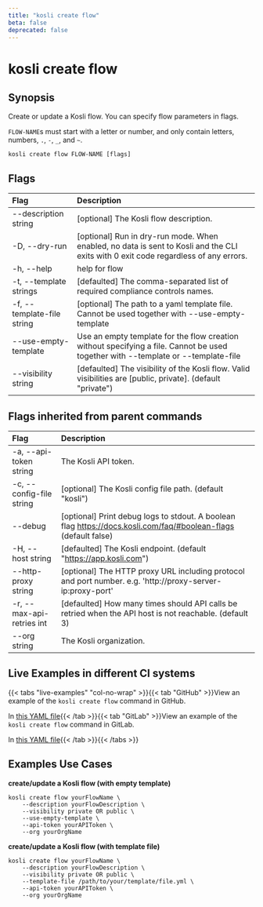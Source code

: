 ```yaml
---
title: "kosli create flow"
beta: false
deprecated: false
---
```


# kosli create flow

## Synopsis

Create or update a Kosli flow.
You can specify flow parameters in flags.

`FLOW-NAME`s must start with a letter or number, and only contain letters, numbers, `.`, `-`, `_`, and `~`.


```shell
kosli create flow FLOW-NAME [flags]
```

## Flags
| Flag | Description |
| :--- | :--- |
|        --description string  |  [optional] The Kosli flow description.  |
|    -D, --dry-run  |  [optional] Run in dry-run mode. When enabled, no data is sent to Kosli and the CLI exits with 0 exit code regardless of any errors.  |
|    -h, --help  |  help for flow  |
|    -t, --template strings  |  [defaulted] The comma-separated list of required compliance controls names.  |
|    -f, --template-file string  |  [optional] The path to a yaml template file. Cannot be used together with --use-empty-template  |
|        --use-empty-template  |  Use an empty template for the flow creation without specifying a file. Cannot be used together with --template or --template-file  |
|        --visibility string  |  [defaulted] The visibility of the Kosli flow. Valid visibilities are [public, private]. (default "private")  |


## Flags inherited from parent commands
| Flag | Description |
| :--- | :--- |
|    -a, --api-token string  |  The Kosli API token.  |
|    -c, --config-file string  |  [optional] The Kosli config file path. (default "kosli")  |
|        --debug  |  [optional] Print debug logs to stdout. A boolean flag https://docs.kosli.com/faq/#boolean-flags (default false)  |
|    -H, --host string  |  [defaulted] The Kosli endpoint. (default "https://app.kosli.com")  |
|        --http-proxy string  |  [optional] The HTTP proxy URL including protocol and port number. e.g. 'http://proxy-server-ip:proxy-port'  |
|    -r, --max-api-retries int  |  [defaulted] How many times should API calls be retried when the API host is not reachable. (default 3)  |
|        --org string  |  The Kosli organization.  |


## Live Examples in different CI systems

{{< tabs "live-examples" "col-no-wrap" >}}{{< tab "GitHub" >}}View an example of the `kosli create flow` command in GitHub.

In [this YAML file](https://app.kosli.com/api/v2/livedocs/cyber-dojo/yaml?ci=github&command=kosli+create+flow){{< /tab >}}{{< tab "GitLab" >}}View an example of the `kosli create flow` command in GitLab.

In [this YAML file](https://app.kosli.com/api/v2/livedocs/cyber-dojo/yaml?ci=gitlab&command=kosli+create+flow){{< /tab >}}{{< /tabs >}}

## Examples Use Cases

**create/update a Kosli flow (with empty template)**

```shell
kosli create flow yourFlowName \
	--description yourFlowDescription \
	--visibility private OR public \
	--use-empty-template \
	--api-token yourAPIToken \
	--org yourOrgName

```

**create/update a Kosli flow (with template file)**

```shell
kosli create flow yourFlowName \
	--description yourFlowDescription \
	--visibility private OR public \
	--template-file /path/to/your/template/file.yml \
	--api-token yourAPIToken \
	--org yourOrgName
```

